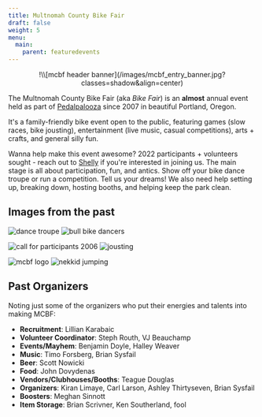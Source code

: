 ```yaml
---
title: Multnomah County Bike Fair
draft: false
weight: 5
menu:
  main:
    parent: featuredevents
---
```

<center>!\\[mcbf header banner](/images/mcbf_entry_banner.jpg?classes=shadow&align=center)</center>

The Multnomah County Bike Fair (aka *Bike Fair*) is an **almost** annual event held as part of [Pedalpalooza](/pages/pedalpalooza) since 2007 in beautiful Portland, Oregon. 

It's a family-friendly bike event open to the public, featuring games (slow races, bike jousting), entertainment (live music, casual competitions), arts + crafts, and general silly fun. 

Wanna help make this event awesome? 2022 participants + volunteers sought - reach out to [Shelly](https://www.instagram.com/oh_shell/) if you're interested in joining us. The main stage is all about participation, fun, and antics. Show off your bike dance troupe or run a competition. Tell us your dreams! We also need help setting up, breaking down, hosting booths, and helping keep the park clean. 

## Images from the past

![dance troupe](/images/mcbf_brakes.jpg?classes=shadow) ![bull bike dancers](/images/mcbf_bull_dancers.jpg?classes=shadow)

![call for participants 2006](/images/mcbf_call.jpg?classes=shadow) ![jousting](/images/mcbf_joust.jpg?classes=shadow)

![mcbf logo](/images/mcbf_logo.jpg?classes=shadow) ![nekkid jumping](/images/mcbf_nekkid_jump.jpg?classes=shadow)

## Past Organizers

Noting just some of the organizers who put their energies and talents into making MCBF: 

* **Recruitment**:  Lillian Karabaic
* **Volunteer Coordinator**:  Steph Routh, VJ Beauchamp
* **Events/Mayhem**:  Benjamin Doyle, Halley Weaver
* **Music**:  Timo Forsberg, Brian Sysfail
* **Beer**:  Scott Nowicki
* **Food**:  John Dovydenas
* **Vendors/Clubhouses/Booths**:  Teague Douglas
* **Organizers**:  Kiran Limaye, Carl Larson, Ashley Thirtyseven, Brian Sysfail
* **Boosters**:  Meghan Sinnott
* **Item Storage**:  Brian Scrivner, Ken Southerland, fool